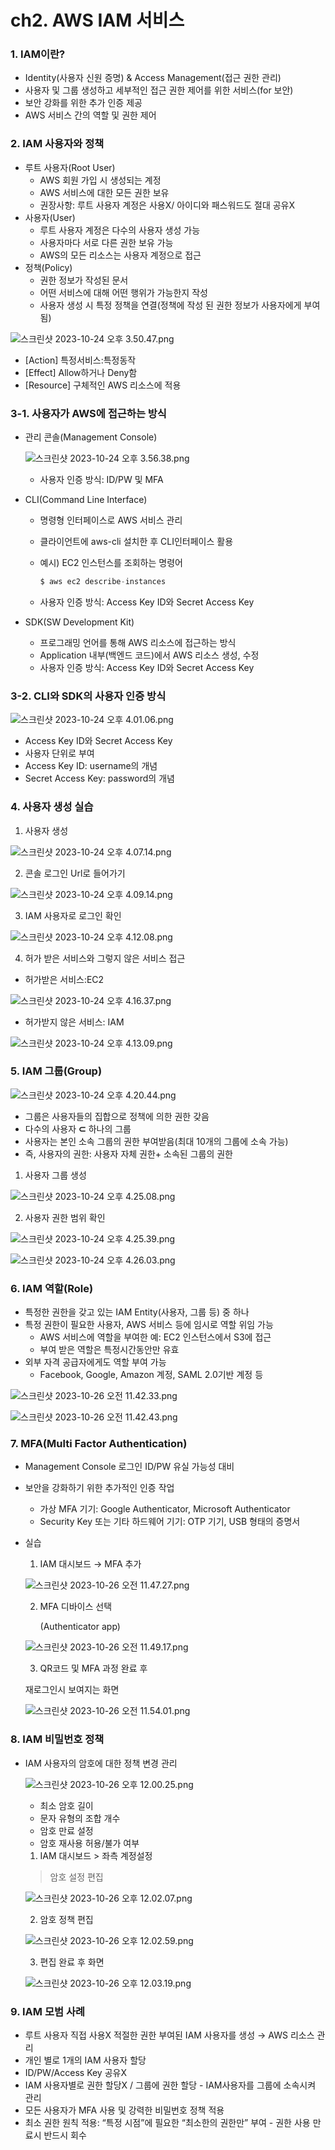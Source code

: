 # ch2. AWS IAM 서비스

### 1. IAM이란?

- Identity(사용자 신원 증명) & Access Management(접근 권한 관리)
- 사용자 및 그룹 생성하고 세부적인 접근 권한 제어를 위한 서비스(for 보안)
- 보안 강화를 위한 추가 인증 제공
- AWS 서비스 간의 역할 및 권한 제어

### 2. IAM 사용자와 정책

- 루트 사용자(Root User)
    - AWS 회원 가입 시 생성되는 계정
    - AWS 서비스에 대한 모든 권한 보유
    - 권장사항: 루트 사용자 계정은 사용X/ 아이디와 패스워드도 절대 공유X
- 사용자(User)
    - 루트 사용자 계정은 다수의 사용자 생성 가능
    - 사용자마다 서로 다른 권한 보유 가능
    - AWS의 모든 리소스는 사용자 계정으로 접근
- 정책(Policy)
    - 권한 정보가 작성된 문서
    - 어떤 서비스에 대해 어떤 행위가 가능한지 작성
    - 사용자 생성 시 특정 정책을 연결(정책에 작성 된 권한 정보가 사용자에게 부여됨)

![스크린샷 2023-10-24 오후 3.50.47.png](ch2%20AWS%20IAM%20%E1%84%89%E1%85%A5%E1%84%87%E1%85%B5%E1%84%89%E1%85%B3%2048aa327cdd28445e9675f62299b2ba95/%25E1%2584%2589%25E1%2585%25B3%25E1%2584%258F%25E1%2585%25B3%25E1%2584%2585%25E1%2585%25B5%25E1%2586%25AB%25E1%2584%2589%25E1%2585%25A3%25E1%2586%25BA_2023-10-24_%25E1%2584%258B%25E1%2585%25A9%25E1%2584%2592%25E1%2585%25AE_3.50.47.png)

- [Action] 특정서비스:특정동작
- [Effect] Allow하거나 Deny함
- [Resource] 구체적인 AWS 리소스에 적용

### 3-1. 사용자가 AWS에 접근하는 방식

- 관리 콘솔(Management Console)
    
    ![스크린샷 2023-10-24 오후 3.56.38.png](ch2%20AWS%20IAM%20%E1%84%89%E1%85%A5%E1%84%87%E1%85%B5%E1%84%89%E1%85%B3%2048aa327cdd28445e9675f62299b2ba95/%25E1%2584%2589%25E1%2585%25B3%25E1%2584%258F%25E1%2585%25B3%25E1%2584%2585%25E1%2585%25B5%25E1%2586%25AB%25E1%2584%2589%25E1%2585%25A3%25E1%2586%25BA_2023-10-24_%25E1%2584%258B%25E1%2585%25A9%25E1%2584%2592%25E1%2585%25AE_3.56.38.png)
    
    - 사용자 인증 방식: ID/PW 및 MFA
- CLI(Command Line Interface)
    - 명령형 인터페이스로 AWS 서비스 관리
    - 클라이언트에 aws-cli 설치한 후 CLI인터페이스 활용
    - 예시) EC2 인스턴스를 조회하는 명령어
        
        ```java
        $ aws ec2 describe-instances
        ```
        
    - 사용자 인증 방식: Access Key ID와 Secret Access Key
- SDK(SW Development Kit)
    - 프로그래밍 언어를 통해 AWS 리소스에 접근하는 방식
    - Application 내부(백엔드 코드)에서 AWS 리소스 생성, 수정
    - 사용자 인증 방식: Access Key ID와 Secret Access Key

### 3-2. CLI와 SDK의 사용자 인증 방식

![스크린샷 2023-10-24 오후 4.01.06.png](ch2%20AWS%20IAM%20%E1%84%89%E1%85%A5%E1%84%87%E1%85%B5%E1%84%89%E1%85%B3%2048aa327cdd28445e9675f62299b2ba95/%25E1%2584%2589%25E1%2585%25B3%25E1%2584%258F%25E1%2585%25B3%25E1%2584%2585%25E1%2585%25B5%25E1%2586%25AB%25E1%2584%2589%25E1%2585%25A3%25E1%2586%25BA_2023-10-24_%25E1%2584%258B%25E1%2585%25A9%25E1%2584%2592%25E1%2585%25AE_4.01.06.png)

- Access Key ID와 Secret Access Key
- 사용자 단위로 부여
- Access Key ID: username의 개념
- Secret Access Key: password의 개념

### 4. 사용자 생성 실습

1) 사용자 생성

![스크린샷 2023-10-24 오후 4.07.14.png](ch2%20AWS%20IAM%20%E1%84%89%E1%85%A5%E1%84%87%E1%85%B5%E1%84%89%E1%85%B3%2048aa327cdd28445e9675f62299b2ba95/%25E1%2584%2589%25E1%2585%25B3%25E1%2584%258F%25E1%2585%25B3%25E1%2584%2585%25E1%2585%25B5%25E1%2586%25AB%25E1%2584%2589%25E1%2585%25A3%25E1%2586%25BA_2023-10-24_%25E1%2584%258B%25E1%2585%25A9%25E1%2584%2592%25E1%2585%25AE_4.07.14.png)

2) 콘솔 로그인 Url로 들어가기

![스크린샷 2023-10-24 오후 4.09.14.png](ch2%20AWS%20IAM%20%E1%84%89%E1%85%A5%E1%84%87%E1%85%B5%E1%84%89%E1%85%B3%2048aa327cdd28445e9675f62299b2ba95/%25E1%2584%2589%25E1%2585%25B3%25E1%2584%258F%25E1%2585%25B3%25E1%2584%2585%25E1%2585%25B5%25E1%2586%25AB%25E1%2584%2589%25E1%2585%25A3%25E1%2586%25BA_2023-10-24_%25E1%2584%258B%25E1%2585%25A9%25E1%2584%2592%25E1%2585%25AE_4.09.14.png)

3) IAM 사용자로 로그인 확인

![스크린샷 2023-10-24 오후 4.12.08.png](ch2%20AWS%20IAM%20%E1%84%89%E1%85%A5%E1%84%87%E1%85%B5%E1%84%89%E1%85%B3%2048aa327cdd28445e9675f62299b2ba95/%25E1%2584%2589%25E1%2585%25B3%25E1%2584%258F%25E1%2585%25B3%25E1%2584%2585%25E1%2585%25B5%25E1%2586%25AB%25E1%2584%2589%25E1%2585%25A3%25E1%2586%25BA_2023-10-24_%25E1%2584%258B%25E1%2585%25A9%25E1%2584%2592%25E1%2585%25AE_4.12.08.png)

4) 허가 받은 서비스와 그렇지 않은 서비스 접근

- 허가받은 서비스:EC2

![스크린샷 2023-10-24 오후 4.16.37.png](ch2%20AWS%20IAM%20%E1%84%89%E1%85%A5%E1%84%87%E1%85%B5%E1%84%89%E1%85%B3%2048aa327cdd28445e9675f62299b2ba95/%25E1%2584%2589%25E1%2585%25B3%25E1%2584%258F%25E1%2585%25B3%25E1%2584%2585%25E1%2585%25B5%25E1%2586%25AB%25E1%2584%2589%25E1%2585%25A3%25E1%2586%25BA_2023-10-24_%25E1%2584%258B%25E1%2585%25A9%25E1%2584%2592%25E1%2585%25AE_4.16.37.png)

- 허가받지 않은 서비스: IAM

![스크린샷 2023-10-24 오후 4.13.09.png](ch2%20AWS%20IAM%20%E1%84%89%E1%85%A5%E1%84%87%E1%85%B5%E1%84%89%E1%85%B3%2048aa327cdd28445e9675f62299b2ba95/%25E1%2584%2589%25E1%2585%25B3%25E1%2584%258F%25E1%2585%25B3%25E1%2584%2585%25E1%2585%25B5%25E1%2586%25AB%25E1%2584%2589%25E1%2585%25A3%25E1%2586%25BA_2023-10-24_%25E1%2584%258B%25E1%2585%25A9%25E1%2584%2592%25E1%2585%25AE_4.13.09.png)

### 5. IAM 그룹(Group)

![스크린샷 2023-10-24 오후 4.20.44.png](ch2%20AWS%20IAM%20%E1%84%89%E1%85%A5%E1%84%87%E1%85%B5%E1%84%89%E1%85%B3%2048aa327cdd28445e9675f62299b2ba95/%25E1%2584%2589%25E1%2585%25B3%25E1%2584%258F%25E1%2585%25B3%25E1%2584%2585%25E1%2585%25B5%25E1%2586%25AB%25E1%2584%2589%25E1%2585%25A3%25E1%2586%25BA_2023-10-24_%25E1%2584%258B%25E1%2585%25A9%25E1%2584%2592%25E1%2585%25AE_4.20.44.png)

- 그룹은 사용자들의 집합으로 정책에 의한 권한 갖음
- 다수의 사용자 **⊂** 하나의 그룹
- 사용자는 본인 소속 그룹의 권한 부여받음(최대 10개의 그룹에 소속 가능)
- 즉, 사용자의 권한: 사용자 자체 권한+ 소속된 그룹의 권한

1) 사용자 그룹 생성

![스크린샷 2023-10-24 오후 4.25.08.png](ch2%20AWS%20IAM%20%E1%84%89%E1%85%A5%E1%84%87%E1%85%B5%E1%84%89%E1%85%B3%2048aa327cdd28445e9675f62299b2ba95/%25E1%2584%2589%25E1%2585%25B3%25E1%2584%258F%25E1%2585%25B3%25E1%2584%2585%25E1%2585%25B5%25E1%2586%25AB%25E1%2584%2589%25E1%2585%25A3%25E1%2586%25BA_2023-10-24_%25E1%2584%258B%25E1%2585%25A9%25E1%2584%2592%25E1%2585%25AE_4.25.08.png)

2) 사용자 권한 범위 확인

![스크린샷 2023-10-24 오후 4.25.39.png](ch2%20AWS%20IAM%20%E1%84%89%E1%85%A5%E1%84%87%E1%85%B5%E1%84%89%E1%85%B3%2048aa327cdd28445e9675f62299b2ba95/%25E1%2584%2589%25E1%2585%25B3%25E1%2584%258F%25E1%2585%25B3%25E1%2584%2585%25E1%2585%25B5%25E1%2586%25AB%25E1%2584%2589%25E1%2585%25A3%25E1%2586%25BA_2023-10-24_%25E1%2584%258B%25E1%2585%25A9%25E1%2584%2592%25E1%2585%25AE_4.25.39.png)

![스크린샷 2023-10-24 오후 4.26.03.png](ch2%20AWS%20IAM%20%E1%84%89%E1%85%A5%E1%84%87%E1%85%B5%E1%84%89%E1%85%B3%2048aa327cdd28445e9675f62299b2ba95/%25E1%2584%2589%25E1%2585%25B3%25E1%2584%258F%25E1%2585%25B3%25E1%2584%2585%25E1%2585%25B5%25E1%2586%25AB%25E1%2584%2589%25E1%2585%25A3%25E1%2586%25BA_2023-10-24_%25E1%2584%258B%25E1%2585%25A9%25E1%2584%2592%25E1%2585%25AE_4.26.03.png)

### 6. IAM 역할(Role)

- 특정한 권한을 갖고 있는 IAM Entity(사용자, 그룹 등) 중 하나
- 특정 권한이 필요한 사용자, AWS 서비스 등에 임시로 역할 위임 가능
    - AWS 서비스에 역할을 부여한 예: EC2 인스턴스에서 S3에 접근
    - 부여 받은 역할은 특정시간동안만 유효
- 외부 자격 공급자에게도 역할 부여 가능
    - Facebook, Google, Amazon 계정, SAML 2.0기반 계정 등

![스크린샷 2023-10-26 오전 11.42.33.png](ch2%20AWS%20IAM%20%E1%84%89%E1%85%A5%E1%84%87%E1%85%B5%E1%84%89%E1%85%B3%2048aa327cdd28445e9675f62299b2ba95/%25E1%2584%2589%25E1%2585%25B3%25E1%2584%258F%25E1%2585%25B3%25E1%2584%2585%25E1%2585%25B5%25E1%2586%25AB%25E1%2584%2589%25E1%2585%25A3%25E1%2586%25BA_2023-10-26_%25E1%2584%258B%25E1%2585%25A9%25E1%2584%258C%25E1%2585%25A5%25E1%2586%25AB_11.42.33.png)

![스크린샷 2023-10-26 오전 11.42.43.png](ch2%20AWS%20IAM%20%E1%84%89%E1%85%A5%E1%84%87%E1%85%B5%E1%84%89%E1%85%B3%2048aa327cdd28445e9675f62299b2ba95/%25E1%2584%2589%25E1%2585%25B3%25E1%2584%258F%25E1%2585%25B3%25E1%2584%2585%25E1%2585%25B5%25E1%2586%25AB%25E1%2584%2589%25E1%2585%25A3%25E1%2586%25BA_2023-10-26_%25E1%2584%258B%25E1%2585%25A9%25E1%2584%258C%25E1%2585%25A5%25E1%2586%25AB_11.42.43.png)

### 7. MFA(Multi Factor Authentication)

- Management Console 로그인 ID/PW 유실 가능성 대비
- 보안을 강화하기 위한 추가적인 인증 작업
    - 가상 MFA 기기: Google Authenticator, Microsoft Authenticator
    - Security Key 또는 기타 하드웨어 기기: OTP 기기, USB 형태의 증명서
- 실습
    
    
    1) IAM 대시보드 → MFA 추가
    
    ![스크린샷 2023-10-26 오전 11.47.27.png](ch2%20AWS%20IAM%20%E1%84%89%E1%85%A5%E1%84%87%E1%85%B5%E1%84%89%E1%85%B3%2048aa327cdd28445e9675f62299b2ba95/%25E1%2584%2589%25E1%2585%25B3%25E1%2584%258F%25E1%2585%25B3%25E1%2584%2585%25E1%2585%25B5%25E1%2586%25AB%25E1%2584%2589%25E1%2585%25A3%25E1%2586%25BA_2023-10-26_%25E1%2584%258B%25E1%2585%25A9%25E1%2584%258C%25E1%2585%25A5%25E1%2586%25AB_11.47.27.png)
    
    2) MFA 디바이스 선택 
    
        (Authenticator app)
    
    ![스크린샷 2023-10-26 오전 11.49.17.png](ch2%20AWS%20IAM%20%E1%84%89%E1%85%A5%E1%84%87%E1%85%B5%E1%84%89%E1%85%B3%2048aa327cdd28445e9675f62299b2ba95/%25E1%2584%2589%25E1%2585%25B3%25E1%2584%258F%25E1%2585%25B3%25E1%2584%2585%25E1%2585%25B5%25E1%2586%25AB%25E1%2584%2589%25E1%2585%25A3%25E1%2586%25BA_2023-10-26_%25E1%2584%258B%25E1%2585%25A9%25E1%2584%258C%25E1%2585%25A5%25E1%2586%25AB_11.49.17.png)
    
    3) QR코드 및 MFA 과정 완료 후
    
    재로그인시 보여지는 화면
    
    ![스크린샷 2023-10-26 오전 11.54.01.png](ch2%20AWS%20IAM%20%E1%84%89%E1%85%A5%E1%84%87%E1%85%B5%E1%84%89%E1%85%B3%2048aa327cdd28445e9675f62299b2ba95/%25E1%2584%2589%25E1%2585%25B3%25E1%2584%258F%25E1%2585%25B3%25E1%2584%2585%25E1%2585%25B5%25E1%2586%25AB%25E1%2584%2589%25E1%2585%25A3%25E1%2586%25BA_2023-10-26_%25E1%2584%258B%25E1%2585%25A9%25E1%2584%258C%25E1%2585%25A5%25E1%2586%25AB_11.54.01.png)
    

### 8. IAM 비밀번호 정책

- IAM 사용자의 암호에 대한 정책 변경 관리
    
    
    ![스크린샷 2023-10-26 오후 12.00.25.png](ch2%20AWS%20IAM%20%E1%84%89%E1%85%A5%E1%84%87%E1%85%B5%E1%84%89%E1%85%B3%2048aa327cdd28445e9675f62299b2ba95/%25E1%2584%2589%25E1%2585%25B3%25E1%2584%258F%25E1%2585%25B3%25E1%2584%2585%25E1%2585%25B5%25E1%2586%25AB%25E1%2584%2589%25E1%2585%25A3%25E1%2586%25BA_2023-10-26_%25E1%2584%258B%25E1%2585%25A9%25E1%2584%2592%25E1%2585%25AE_12.00.25.png)
    
    - 최소 암호 길이
    - 문자 유형의 조합 개수
    - 암호 만료 설정
    - 암호 재사용 허용/불가 여부
    
    1) IAM 대시보드 > 좌측 계정설정
    
    > 암호 설정 편집
    
    ![스크린샷 2023-10-26 오후 12.02.07.png](ch2%20AWS%20IAM%20%E1%84%89%E1%85%A5%E1%84%87%E1%85%B5%E1%84%89%E1%85%B3%2048aa327cdd28445e9675f62299b2ba95/%25E1%2584%2589%25E1%2585%25B3%25E1%2584%258F%25E1%2585%25B3%25E1%2584%2585%25E1%2585%25B5%25E1%2586%25AB%25E1%2584%2589%25E1%2585%25A3%25E1%2586%25BA_2023-10-26_%25E1%2584%258B%25E1%2585%25A9%25E1%2584%2592%25E1%2585%25AE_12.02.07.png)
    
    2) 암호 정책 편집
    
    ![스크린샷 2023-10-26 오후 12.02.59.png](ch2%20AWS%20IAM%20%E1%84%89%E1%85%A5%E1%84%87%E1%85%B5%E1%84%89%E1%85%B3%2048aa327cdd28445e9675f62299b2ba95/%25E1%2584%2589%25E1%2585%25B3%25E1%2584%258F%25E1%2585%25B3%25E1%2584%2585%25E1%2585%25B5%25E1%2586%25AB%25E1%2584%2589%25E1%2585%25A3%25E1%2586%25BA_2023-10-26_%25E1%2584%258B%25E1%2585%25A9%25E1%2584%2592%25E1%2585%25AE_12.02.59.png)
    
    3) 편집 완료 후 화면
    
    ![스크린샷 2023-10-26 오후 12.03.19.png](ch2%20AWS%20IAM%20%E1%84%89%E1%85%A5%E1%84%87%E1%85%B5%E1%84%89%E1%85%B3%2048aa327cdd28445e9675f62299b2ba95/%25E1%2584%2589%25E1%2585%25B3%25E1%2584%258F%25E1%2585%25B3%25E1%2584%2585%25E1%2585%25B5%25E1%2586%25AB%25E1%2584%2589%25E1%2585%25A3%25E1%2586%25BA_2023-10-26_%25E1%2584%258B%25E1%2585%25A9%25E1%2584%2592%25E1%2585%25AE_12.03.19.png)
    

### 9. IAM 모범 사례

- 루트 사용자 직접 사용X 적절한 권한 부여된 IAM 사용자를 생성 → AWS 리소스 관리
- 개인 별로 1개의 IAM 사용자 할당
- ID/PW/Access Key 공유X
- IAM 사용자별로 권한 할당X / 그룹에 권한 할당 - IAM사용자를 그룹에 소속시켜 관리
- 모든 사용자가 MFA 사용 및 강력한 비밀번호 정책 적용
- 최소 권한 원칙 적용: “특정 시점”에 필요한 “최소한의 권한만” 부여 - 권한 사용 만료시 반드시 회수